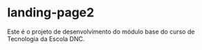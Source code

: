 # landing-page2
Este é o projeto de desenvolvimento do módulo base do curso de Tecnologia da Escola DNC.
